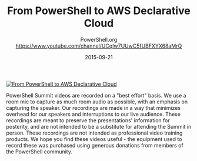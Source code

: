 ﻿---
title: From PowerShell to AWS Declarative Cloud
date: 2015-09-21
tags: PowerShellOrg, Summit, Europe, English, Conference, Powershell Summit Europe 2015
author: PowerShell.org https://www.youtube.com/channel/UCqIw7UUwC5fUBFXYX68aMrQ
---

[![From PowerShell to AWS Declarative Cloud](https://i1.ytimg.com/vi/TwVnGDpDLIk/hqdefault.jpg "From PowerShell to AWS Declarative Cloud")](https://www.youtube.com/watch?v=TwVnGDpDLIk)

PowerShell Summit videos are recorded on a "best effort" basis. We use a room mic to capture as much room audio as possible, with an emphasis on capturing the speaker. Our recordings are made in a way that minimizes overhead for our speakers and interruptions to our live audience. These recordings are meant to preserve the presentations' information for posterity, and are not intended to be a substitute for attending the Summit in person. These recordings are not intended as professional video training products. We hope you find these videos useful - the equipment used to record these was purchased using generous donations from members of the PowerShell community.
